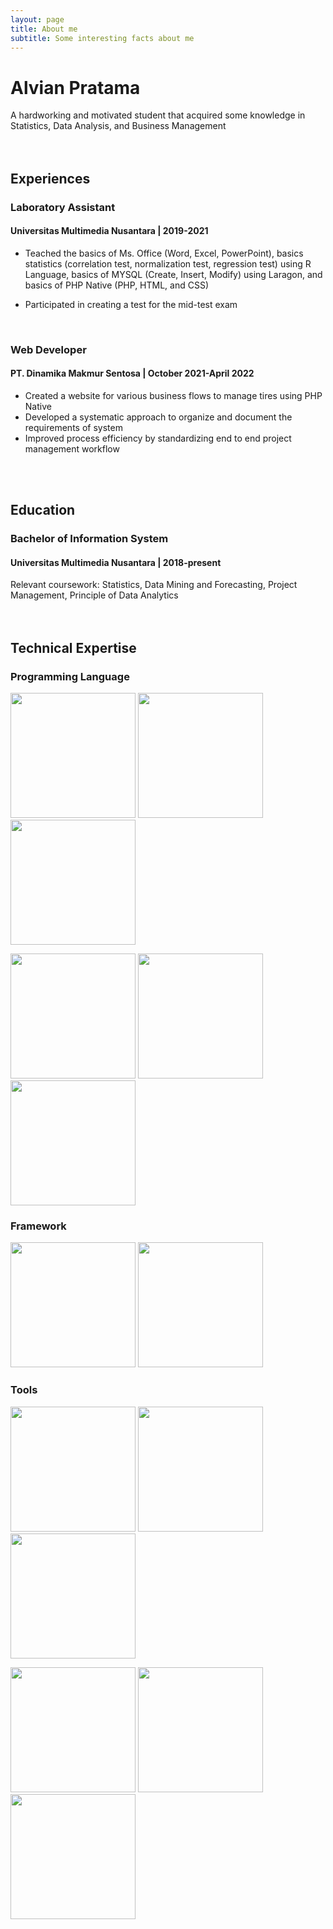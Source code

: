 ```yaml
---
layout: page
title: About me
subtitle: Some interesting facts about me
---
```


# Alvian Pratama
A hardworking and motivated student that acquired some knowledge in Statistics, Data Analysis, and Business Management <br /> <br /> <br />



## Experiences <br /> 



### Laboratory Assistant 
#### Universitas Multimedia Nusantara | 2019-2021

- Teached the basics of Ms. Office (Word, Excel,
PowerPoint), basics statistics (correlation test, normalization test, regression test) using R Language, basics of MYSQL (Create, Insert, Modify) using Laragon, and basics of PHP Native (PHP, HTML, and CSS)

- Participated in creating a test for the mid-test exam
<br />

### Web Developer 
#### PT. Dinamika Makmur Sentosa | October 2021-April 2022

- Created a website for various business flows to manage tires using PHP Native
- Developed a systematic approach to organize and document the requirements of system
- Improved process efficiency by standardizing end to end project management workflow

<br /> <br /> 

## Education <br /> 
### Bachelor of Information System
#### Universitas Multimedia Nusantara | 2018-present

Relevant coursework: Statistics, Data Mining and Forecasting, Project Management, Principle of Data Analytics <br /> <br /> <br />

## Technical Expertise 
### Programming Language
<img src = "https://github.com/yurijserrano/Github-Profile-Readme-Logos/blob/master/programming%20languages/python.svg" width="200" height="200" />  <img src = "https://github.com/yurijserrano/Github-Profile-Readme-Logos/blob/master/programming%20languages/java.svg" width="200" height="200" /> <img src = "https://github.com/yurijserrano/Github-Profile-Readme-Logos/blob/master/databases/mysql.svg" width="200" height="200" /> 

<img src = "https://upload.wikimedia.org/wikipedia/commons/thumb/1/1b/R_logo.svg/1086px-R_logo.svg.png" width="200" height="200" /> <img src = "https://github.com/yurijserrano/Github-Profile-Readme-Logos/blob/master/programming%20languages/php.png" width="200" height="200" /> <img src = "https://github.com/yurijserrano/Github-Profile-Readme-Logos/blob/master/programming%20languages/javascript.svg" width="200" height="200" />
<br /> 
### Framework
<img src = "https://upload.wikimedia.org/wikipedia/commons/thumb/f/f3/Apache_Spark_logo.svg/768px-Apache_Spark_logo.svg.png" width="200" height="200" /> <img src = "https://upload.wikimedia.org/wikipedia/commons/thumb/a/ab/TensorFlow_logo.svg/768px-TensorFlow_logo.svg.png" width="200" height="200" />
<br /> 
### Tools
<img src = "https://upload.wikimedia.org/wikipedia/commons/thumb/3/34/Microsoft_Office_Excel_%282019%E2%80%93present%29.svg/768px-Microsoft_Office_Excel_%282019%E2%80%93present%29.svg.png" width="200" height="200" /> <img src = "https://upload.wikimedia.org/wikipedia/commons/thumb/0/0d/Microsoft_Office_PowerPoint_%282019%E2%80%93present%29.svg/768px-Microsoft_Office_PowerPoint_%282019%E2%80%93present%29.svg.png" width="200" height="200" /> <img src = "https://upload.wikimedia.org/wikipedia/commons/0/08/Microsoft_Word_logo_%282013-2019%29.png" width="200" height="200" />

<img src = "https://upload.wikimedia.org/wikipedia/commons/thumb/4/4b/Tableau_Logo.png/1200px-Tableau_Logo.png" width="200" height="200" /> <img src = "https://upload.wikimedia.org/wikipedia/commons/thumb/c/cf/New_Power_BI_Logo.svg/900px-New_Power_BI_Logo.svg.png" width="200" height="200" /> <img src = "https://upload.wikimedia.org/wikipedia/commons/thumb/9/9a/Visual_Studio_Code_1.35_icon.svg/768px-Visual_Studio_Code_1.35_icon.svg.png" width="200" height="200" />

